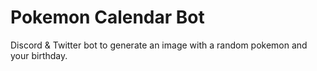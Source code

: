 # Pokemon Calendar Bot
Discord &amp; Twitter bot to generate an image with a random pokemon and your birthday.

